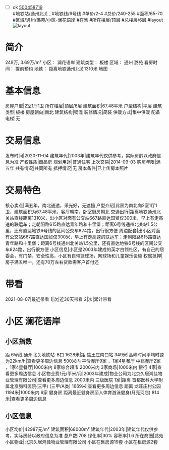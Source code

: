 - [ ] ok [500458719](https://bj.5i5j.com/ershoufang/500458719.html)  
 #地铁站/通州北关 ,  #地铁线/6号线
#单价/2-4 #总价/240-255 #面积/65-70   #区域/通州/潞苑/小区-澜花语岸 #在售 #所在楼层/顶层 #总楼层/6层 #layout 
![layout](http://image2.5i5j.com//group2/M00/CB/FB/CgqJM1318E2AE1jsAAInr1r72Rs523.jpg_P5.jpg) 
# 简介 
 249万,  3.69万/m² 
小区： 澜花语岸
建筑类型： 板楼
区域： 通州 潞苑
看房时间： 提前预约
地铁： 距离地铁通州北关1310米 地图
# 基本信息 
 房屋户型|2室1厅1卫
所在楼层|顶层/6层
建筑面积|67.48平米
户型结构|平层
建筑类型|板楼
房屋朝向|南北
建筑结构|钢混
装修情况|简装
供暖方式|集中供暖
配备电梯|无
# 交易信息 
 发布时间|2020-11-04
建筑年代|2003年|建筑年代仅供参考，实际房龄以政府信息为准
产权性质|商品房
规划用途|普通住宅
上次交易|2014-09-03
购房年限|满五年
共有情况|共同所有
抵押情况|无
房本备件|已上传房本照片
# 交易特色 
 核心卖点|满五年，南北通透，采光好，无遮挡
户型介绍|此房为南北向2室1厅1卫，建筑面积为67.48平米，客厅朝南，卧室厨房朝北
交通出行|距离地铁通州北关站直线距离1310米，出小区对面有公交站667路直达国贸仅300米，早上有走高速的联运车；走朝阳路615路直达青年路和十里堡；距离6号线通州北关站1.5公里，还有直达地铁6号线的区间公交车824路，出行很方便
周边配套|出小区对面有公交站667路直达国贸仅300米，早上有走高速的联运车；走朝阳路615路直达青年路和十里堡；距离6号线通州北关站1.5公里，还有直达地铁6号线的区间公交车824路，出行很方便
小区信息|小区是2003年建成的英才白领社区，有自己的居委会，有门禁，安全性高，小区有自带篮球场，网球场和儿童娱乐设施
权属抵押|房子满五唯一，还有70万左右贷款需客户首付还
# 带看 
 2021-08-07|最近带看	 1|次|近30天带看	 2|次|累计带看
# 小区 澜花语岸
## 小区指数 
 距 6号线 通州北关地铁站-B口 1628米|距 焦王庄南口站 349米|高峰时间平均时速为22km/h|查看更多周边信息
500米内 平价餐厅9家 ，1家4星餐厅
中档餐厅2家 ，1家4星餐厅|1000米内 8家综合超市
2000米内 3家商场|1000米内 银行 4家|查看更多周边信息
小区物业费1元/平米/月|2003年建成|物业公司为北京久居鸿佳物业管理有限公司|查看更多周边信息
2000米内 三级医院 1家|距离 首都医科大学附属北京胸科医院(三甲) (三甲/A类) 1669米|查看更多周边信息
距离 龙旺庄村公园 1194米|1000米内 6家 健身房
距离最近健身房丽人体育游泳健身(月亮河店) 814米|查看更多周边信息
## 小区信息 
 小区均价|42987元/m²
建筑面积|68000m²
建筑年代|2003年|建筑年代仅供参考，实际房龄以政府信息为准
总户数|708
绿化率|30%
容积率|1.6
所在商圈|潞苑
小区物业|北京久居鸿佳物业管理有限公司
小区在售房源19套
小区在租房源2套
